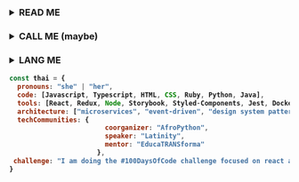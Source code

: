 
<h3>
    <details><summary> <b> READ ME </i> </summary> 

- 📄 Check out my [Resume](https://drive.google.com/file/d/1JNinbURWIKpa2txnFc6QqEAOEW1o87J2/view?usp=sharing)
- 👨‍💻 Explore my projects in my [Portf~~e~~lio](https://www.datascienceportfol.io/karnaksp)
- 🔬 Read my scientific work in the field of [ornithology](https://www.biosoil.ru/Employee/irinyakov)
</details>
</h3>

<h3> <details>
    <summary> <b> CALL ME (maybe) </i> </summary> 

[![Telegram](https://img.shields.io/badge/telegram-%2312100E.svg?&style=for-the-badge&logo=telegram&logoColor=white)](https://t.me/calmeds)
[![Email](https://img.shields.io/badge/email-%23EA4335.svg?&style=for-the-badge&logo=gmail&logoColor=white)](mailto:irinyakov2016@yandex.ru)
[![Kaggle](https://img.shields.io/badge/kaggle-%2320BEFF.svg?&style=for-the-badge&logo=kaggle&logoColor=white)](https://kaggle.com/akscent)
</details>
</h3>

<h3> <details>
  <summary> <b> LANG ME</i> </summary>
</h3>



```javascript
const thai = {
  pronouns: "she" | "her",
  code: [Javascript, Typescript, HTML, CSS, Ruby, Python, Java],
  tools: [React, Redux, Node, Storybook, Styled-Components, Jest, Docker],
  architecture: ["microservices", "event-driven", "design system pattern"],
  techCommunities: {
                        coorganizer: "AfroPython",
                        speaker: "Latinity",
                        mentor: "EducaTRANSforma"
                      },
 challenge: "I am doing the #100DaysOfCode challenge focused on react and typescript"
}
```
